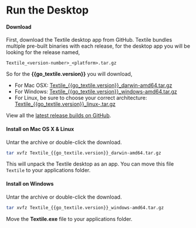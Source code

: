 # Run the Desktop

#### Download

First, download the Textile desktop app from GitHub. Textile bundles multiple pre-built binaries with each release, for the desktop app you will be looking for the release named,

`Textile_<version-number>_<platform>.tar.gz`

So for the **{{go_textile.version}}** you will download,

- For Mac OSX: [Textile_{{go_textile.version}}_darwin-amd64.tar.gz]({{go_textile.releases_url}}/download/{{go_textile.version}}/Textile_{{go_textile.version}}_darwin-amd64.tar.gz)
- For Windows: [Textile_{{go_textile.version}}_windows-amd64.tar.gz]({{go_textile.releases_url}}/download/{{go_textile.version}}/Textile_{{go_textile.version}}_windows-amd64.tar.gz)
- For Linux, be sure to choose your correct architecture: [Textile_{{go_textile.version}}_linux-<arch>.tar.gz]({{go_textile.releases_url}}/tag/v0.1.11)

View all the [latest release builds on GitHub]({{go_textile.version}}).

#### Install on Mac OS X & Linux

Untar the archive or double-click the download.

```bash
tar xvfz Textile_{{go_textile.version}}_darwin-amd64.tar.gz
```

This will unpack the Textile desktop as an app. You can move this file `Textile` to your applications folder.

#### Install on Windows

Untar the archive or double-click the download.

```bash
tar xvfz Textile_{{go_textile.version}}_windows-amd64.tar.gz
```

Move the **Textile.exe** file to your applications folder.
